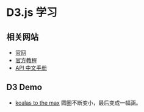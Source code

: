 # D3.js 学习

## 相关网站
* [官网](http://d3js.org/)
* [官方教程](https://github.com/mbostock/d3/wiki/Tutorials)
* [API 中文手册](https://github.com/mbostock/d3/wiki/API--%E4%B8%AD%E6%96%87%E6%89%8B%E5%86%8C)

## D3 Demo
* [koalas to the max](http://www.koalastothemax.com/) 圆圈不断变小，最后变成一幅画。